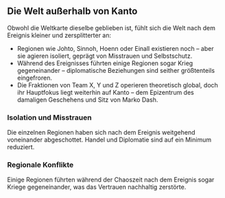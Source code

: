 ## Die Welt außerhalb von Kanto

Obwohl die Weltkarte dieselbe geblieben ist, fühlt sich die Welt nach dem Ereignis kleiner und zersplitterter an:

- Regionen wie Johto, Sinnoh, Hoenn oder Einall existieren noch – aber sie agieren isoliert, geprägt von Misstrauen und Selbstschutz.
- Während des Ereignisses führten einige Regionen sogar Krieg gegeneinander – diplomatische Beziehungen sind seither größtenteils eingefroren.
- Die Fraktionen von Team X, Y und Z operieren theoretisch global, doch ihr Hauptfokus liegt weiterhin auf Kanto – dem Epizentrum des damaligen Geschehens und Sitz von Marko Dash.

### Isolation und Misstrauen

Die einzelnen Regionen haben sich nach dem Ereignis weitgehend voneinander abgeschottet. Handel und Diplomatie sind auf ein Minimum reduziert.

### Regionale Konflikte

Einige Regionen führten während der Chaoszeit nach dem Ereignis sogar Kriege gegeneinander, was das Vertrauen nachhaltig zerstörte.